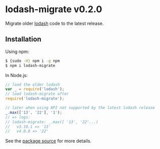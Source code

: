# lodash-migrate v0.2.0

Migrate older [lodash](https://lodash.com/) code to the latest release.

## Installation

Using npm:

```bash
$ {sudo -H} npm i -g npm
$ npm i lodash-migrate
```

In Node.js:

```js
// load the older lodash
var _ = require('lodash');
// load lodash-migrate after
require('lodash-migrate');

// later when using API not supported by the latest lodash release
_.max(['13', '22'], '1');
// => logs:
// lodash-migrate: _.max([ '13', '22'...)
//   v3.10.1 => '13'
//   v4.0.0 => '22'
```

See the [package source](https://github.com/lodash/lodash-migrate/tree/0.2.0) for more details.
